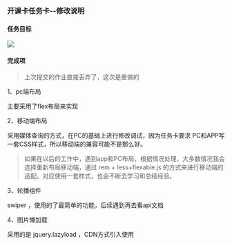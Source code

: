 ### 开课卡任务卡--修改说明

#### 任务目标

![](http://qn.huat.xyz/content/20200705135818.png)



#### 完成项

> 上次提交的作业直接丢弃了，这次是重做的

1、pc端布局

主要采用了flex布局来实现

2、移动端布局

采用媒体查询的方式，在PC的基础上进行修改调试，因为任务卡要求 PC和APP写一套CSS样式，所以移动端的兼容可能不是那么好。

> 如果在以后的工作中，遇到app和PC布局，根据情况处理，大多数情况我会选择重新布局移动端，通过 rem + less+flexable.js  的方式来进行移动端的适配。对应使用一套样式，也会不断去学习和总结经验。



3、轮播组件

swiper  ，使用的了最简单的功能，后续遇到再去看api文档



4、图片懒加载

采用的是 jquery.lazyload  ，CDN方式引入使用